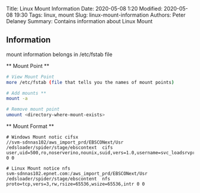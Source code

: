 Title: Linux Mount Information
Date: 2020-05-08 1:20
Modified: 2020-05-08 19:30
Tags: linux, mount
Slug: linux-mount-information
Authors: Peter Delaney 
Summary: Contains information about Linux Mount

## Information
mount information belongs in /etc/fstab file

** Mount Point **
```bash
# View Mount Point
more /etc/fstab (file that tells you the names of mount points)

# Add mounts **
mount -a

# Remove mount point
umount <directory-where-mount-exists>
```

** Mount Format **
```
# Windows Mount notic cifsx
//svm-sdnnas102/aws_import_prd/EBSCONext/Usr  /edsloader/spider/stage/ebscontext  cifs user,uid=500,ro,noserverino,nounix,suid,vers=1.0,username=svc_loadsrvprod,password=off1cesp@c3 0 0

# Linux Mount notice nfs
svm-sdnnas102.epnet.com:/aws_import_prd/EBSCONext/Usr /edsloader/spider/stage/ebscontent  nfs proto=tcp,vers=3,rw,rsize=65536,wsize=65536,intr 0 0
```







